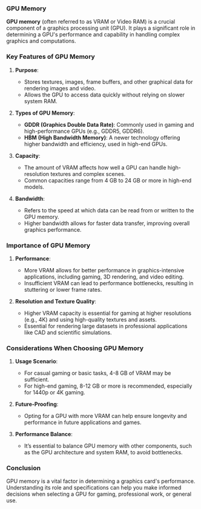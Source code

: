 ### GPU Memory

**GPU memory** (often referred to as VRAM or Video RAM) is a crucial component of a graphics processing unit (GPU). It plays a significant role in determining a GPU's performance and capability in handling complex graphics and computations.

### Key Features of GPU Memory

1. **Purpose**:
   - Stores textures, images, frame buffers, and other graphical data for rendering images and video.
   - Allows the GPU to access data quickly without relying on slower system RAM.

2. **Types of GPU Memory**:
   - **GDDR (Graphics Double Data Rate)**: Commonly used in gaming and high-performance GPUs (e.g., GDDR5, GDDR6).
   - **HBM (High Bandwidth Memory)**: A newer technology offering higher bandwidth and efficiency, used in high-end GPUs.

3. **Capacity**:
   - The amount of VRAM affects how well a GPU can handle high-resolution textures and complex scenes.
   - Common capacities range from 4 GB to 24 GB or more in high-end models.

4. **Bandwidth**:
   - Refers to the speed at which data can be read from or written to the GPU memory.
   - Higher bandwidth allows for faster data transfer, improving overall graphics performance.

### Importance of GPU Memory

1. **Performance**:
   - More VRAM allows for better performance in graphics-intensive applications, including gaming, 3D rendering, and video editing.
   - Insufficient VRAM can lead to performance bottlenecks, resulting in stuttering or lower frame rates.

2. **Resolution and Texture Quality**:
   - Higher VRAM capacity is essential for gaming at higher resolutions (e.g., 4K) and using high-quality textures and assets.
   - Essential for rendering large datasets in professional applications like CAD and scientific simulations.

### Considerations When Choosing GPU Memory

1. **Usage Scenario**:
   - For casual gaming or basic tasks, 4-8 GB of VRAM may be sufficient.
   - For high-end gaming, 8-12 GB or more is recommended, especially for 1440p or 4K gaming.

2. **Future-Proofing**:
   - Opting for a GPU with more VRAM can help ensure longevity and performance in future applications and games.

3. **Performance Balance**:
   - It’s essential to balance GPU memory with other components, such as the GPU architecture and system RAM, to avoid bottlenecks.

### Conclusion

GPU memory is a vital factor in determining a graphics card's performance. Understanding its role and specifications can help you make informed decisions when selecting a GPU for gaming, professional work, or general use.